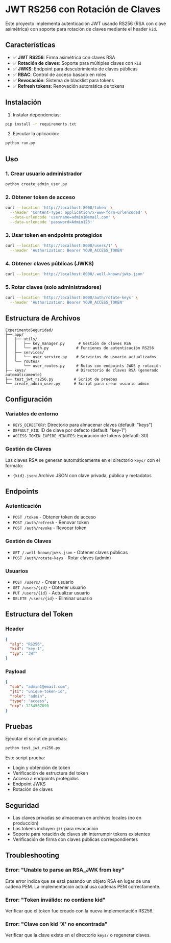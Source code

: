 # JWT RS256 con Rotación de Claves

Este proyecto implementa autenticación JWT usando RS256 (RSA con clave asimétrica) con soporte para rotación de claves mediante el header `kid`.

## Características

- ✅ **JWT RS256**: Firma asimétrica con claves RSA
- ✅ **Rotación de claves**: Soporte para múltiples claves con `kid`
- ✅ **JWKS**: Endpoint para descubrimiento de claves públicas
- ✅ **RBAC**: Control de acceso basado en roles
- ✅ **Revocación**: Sistema de blacklist para tokens
- ✅ **Refresh tokens**: Renovación automática de tokens

## Instalación

1. Instalar dependencias:
```bash
pip install -r requirements.txt
```

2. Ejecutar la aplicación:
```bash
python run.py
```

## Uso

### 1. Crear usuario administrador

```bash
python create_admin_user.py
```

### 2. Obtener token de acceso

```bash
curl --location 'http://localhost:8000/token' \
  --header 'Content-Type: application/x-www-form-urlencoded' \
  --data-urlencode 'username=admin1@email.com' \
  --data-urlencode 'password=Admin123!'
```

### 3. Usar token en endpoints protegidos

```bash
curl --location 'http://localhost:8000/users/1' \
  --header 'Authorization: Bearer YOUR_ACCESS_TOKEN'
```

### 4. Obtener claves públicas (JWKS)

```bash
curl --location 'http://localhost:8000/.well-known/jwks.json'
```

### 5. Rotar claves (solo administradores)

```bash
curl --location 'http://localhost:8000/auth/rotate-keys' \
  --header 'Authorization: Bearer YOUR_ACCESS_TOKEN'
```

## Estructura de Archivos

```
ExperimentoSeguridad/
├── app/
│   ├── utils/
│   │   ├── key_manager.py      # Gestión de claves RSA
│   │   └── auth.py            # Funciones de autenticación RS256
│   ├── services/
│   │   └── user_service.py    # Servicios de usuario actualizados
│   └── routes/
│       └── user_routes.py     # Rutas con endpoints JWKS y rotación
├── keys/                      # Directorio de claves RSA (generado automáticamente)
├── test_jwt_rs256.py         # Script de pruebas
└── create_admin_user.py      # Script para crear usuario admin
```

## Configuración

### Variables de entorno

- `KEYS_DIRECTORY`: Directorio para almacenar claves (default: "keys")
- `DEFAULT_KID`: ID de clave por defecto (default: "key-1")
- `ACCESS_TOKEN_EXPIRE_MINUTES`: Expiración de tokens (default: 30)

### Gestión de Claves

Las claves RSA se generan automáticamente en el directorio `keys/` con el formato:
- `{kid}.json`: Archivo JSON con clave privada, pública y metadatos

## Endpoints

### Autenticación
- `POST /token` - Obtener token de acceso
- `POST /auth/refresh` - Renovar token
- `POST /auth/revoke` - Revocar token

### Gestión de Claves
- `GET /.well-known/jwks.json` - Obtener claves públicas
- `POST /auth/rotate-keys` - Rotar claves (admin)

### Usuarios
- `POST /users/` - Crear usuario
- `GET /users/{id}` - Obtener usuario
- `PUT /users/{id}` - Actualizar usuario
- `DELETE /users/{id}` - Eliminar usuario

## Estructura del Token

### Header
```json
{
  "alg": "RS256",
  "kid": "key-1",
  "typ": "JWT"
}
```

### Payload
```json
{
  "sub": "admin1@email.com",
  "jti": "unique-token-id",
  "role": "admin",
  "type": "access",
  "exp": 1234567890
}
```

## Pruebas

Ejecutar el script de pruebas:

```bash
python test_jwt_rs256.py
```

Este script prueba:
- Login y obtención de token
- Verificación de estructura del token
- Acceso a endpoints protegidos
- Endpoint JWKS
- Rotación de claves

## Seguridad

- Las claves privadas se almacenan en archivos locales (no en producción)
- Los tokens incluyen `jti` para revocación
- Soporte para rotación de claves sin interrumpir tokens existentes
- Verificación de firma con claves públicas correspondientes

## Troubleshooting

### Error: "Unable to parse an RSA_JWK from key"
Este error indica que se está pasando un objeto RSA en lugar de una cadena PEM. La implementación actual usa cadenas PEM correctamente.

### Error: "Token inválido: no contiene kid"
Verificar que el token fue creado con la nueva implementación RS256.

### Error: "Clave con kid 'X' no encontrada"
Verificar que la clave existe en el directorio `keys/` o regenerar claves.
